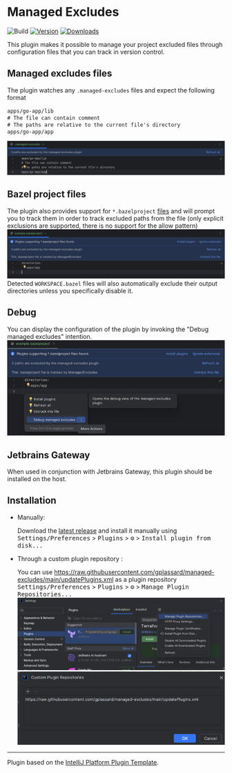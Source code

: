 # Managed Excludes

![Build](https://github.com/gplassard/managed-excludes/workflows/Build/badge.svg)
[![Version](https://img.shields.io/jetbrains/plugin/v/PLUGIN_ID.svg)](https://plugins.jetbrains.com/plugin/PLUGIN_ID)
[![Downloads](https://img.shields.io/jetbrains/plugin/d/PLUGIN_ID.svg)](https://plugins.jetbrains.com/plugin/PLUGIN_ID)

<!-- Plugin description -->
This plugin makes it possible to manage your project excluded files through configuration files that you can track in version control.

## Managed excludes files

The plugin watches any `.managed-excludes` files and expect the following format
```
apps/go-app/lib
# The file can contain comment
# The paths are relative to the current file's directory 
apps/go-app/app
```
![managed-excludes](./docs/managed-excludes.png)

## Bazel project files

The plugin also provides support for `*.bazelproject` [files](https://ij.bazel.build/docs/project-views.html) and will prompt you to track them in order to track excluded paths from the file
(only explicit exclusions are supported, there is no support for the allow pattern)
![bazelproject](./docs/bazelproject.png)
Detected `WORKSPACE.bazel` files will also automatically exclude their output directories unless you specifically disable it.


## Debug

You can display the configuration of the plugin by invoking the "Debug managed excludes" intention. 
![debug](./docs/debug-intention.png)

## Jetbrains Gateway

When used in conjunction with Jetbrains Gateway, this plugin should be installed on the host. 

<!-- Plugin description end -->

## Installation
- Manually:

  Download the [latest release](https://github.com/gplassard/managed-excludes/releases/latest) and install it manually using
  <kbd>Settings/Preferences</kbd> > <kbd>Plugins</kbd> > <kbd>⚙️</kbd> > <kbd>Install plugin from disk...</kbd>

- Through a custom plugin repository :
  
  You can use https://raw.githubusercontent.com/gplassard/managed-excludes/main/updatePlugins.xml as a plugin repository
  <kbd>Settings/Preferences</kbd> > <kbd>Plugins</kbd> > <kbd>⚙️</kbd> > <kbd>Manage Plugin Repositories...</kbd>
  ![manage repositories](./docs/manage-repositories.png)
  ![add custom repository](./docs/custom-repository.png)

---
Plugin based on the [IntelliJ Platform Plugin Template][template].

[template]: https://github.com/JetBrains/intellij-platform-plugin-template
